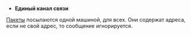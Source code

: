 - **Единый канал связи**

[Пакеты](../термины/пакет) посылаются одной машиной, для всех. Они содержат адреса, если не свой адрес, то сообщение игнорируется. 